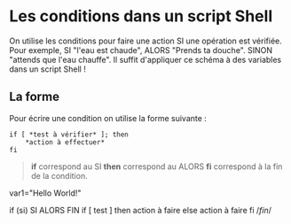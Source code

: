 # Les conditions dans un script Shell

On utilise les conditions pour faire une action SI une opération est vérifiée. Pour exemple, SI "l'eau est chaude", ALORS "Prends ta douche". SINON "attends que l'eau chauffe". Il suffit d'appliquer ce schéma à des variables dans un script Shell ! 

## La forme

Pour écrire une condition on utilise la forme suivante : 

    if [ *test à vérifier* ]; then
        *action à effectuer*
    fi
    
> **if** correspond au SI
> **then** correspond au ALORS
> **fi** correspond à la fin de la condition.

var1="Hello World!"

if (si)
SI ALORS FIN
if [ test ]
then
    action à faire
else
    action à faire
fi /*fin*/